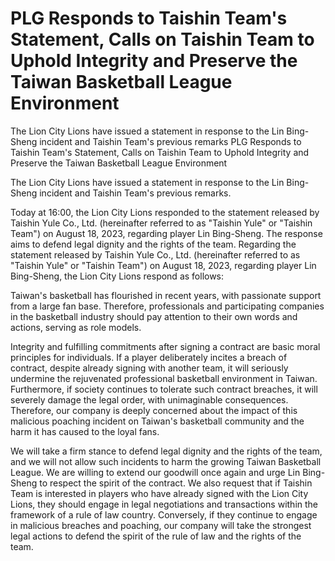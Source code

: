 #  PLG Responds to Taishin Team's Statement, Calls on Taishin Team to Uphold Integrity and Preserve the Taiwan Basketball League Environment

The Lion City Lions have issued a statement in response to the Lin Bing-Sheng incident and Taishin Team's previous remarks 
  PLG Responds to Taishin Team's Statement, Calls on Taishin Team to Uphold Integrity and Preserve the Taiwan Basketball League Environment

The Lion City Lions have issued a statement in response to the Lin Bing-Sheng incident and Taishin Team's previous remarks.

Today at 16:00, the Lion City Lions responded to the statement released by Taishin Yule Co., Ltd. (hereinafter referred to as "Taishin Yule" or "Taishin Team") on August 18, 2023, regarding player Lin Bing-Sheng. The response aims to defend legal dignity and the rights of the team. Regarding the statement released by Taishin Yule Co., Ltd. (hereinafter referred to as "Taishin Yule" or "Taishin Team") on August 18, 2023, regarding player Lin Bing-Sheng, the Lion City Lions respond as follows: 

Taiwan's basketball has flourished in recent years, with passionate support from a large fan base. Therefore, professionals and participating companies in the basketball industry should pay attention to their own words and actions, serving as role models.

Integrity and fulfilling commitments after signing a contract are basic moral principles for individuals. If a player deliberately incites a breach of contract, despite already signing with another team, it will seriously undermine the rejuvenated professional basketball environment in Taiwan. Furthermore, if society continues to tolerate such contract breaches, it will severely damage the legal order, with unimaginable consequences. Therefore, our company is deeply concerned about the impact of this malicious poaching incident on Taiwan's basketball community and the harm it has caused to the loyal fans.

We will take a firm stance to defend legal dignity and the rights of the team, and we will not allow such incidents to harm the growing Taiwan Basketball League. We are willing to extend our goodwill once again and urge Lin Bing-Sheng to respect the spirit of the contract. We also request that if Taishin Team is interested in players who have already signed with the Lion City Lions, they should engage in legal negotiations and transactions within the framework of a rule of law country. Conversely, if they continue to engage in malicious breaches and poaching, our company will take the strongest legal actions to defend the spirit of the rule of law and the rights of the team.